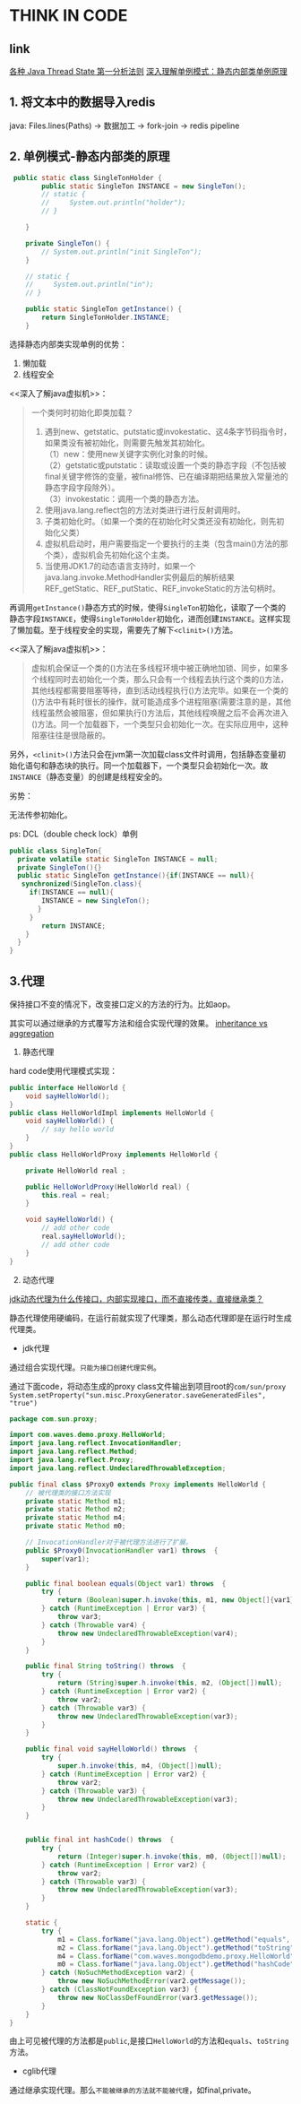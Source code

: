 # THINK IN CODE

## link

[各种 Java Thread State 第一分析法则](https://www.cnblogs.com/zhengyun_ustc/archive/2013/03/18/tda.html)
[深入理解单例模式：静态内部类单例原理](https://blog.csdn.net/mnb65482/article/details/80458571)


## 1. 将文本中的数据导入redis

java: Files.lines(Paths) -> 数据加工 -> fork-join -> redis pipeline


## 2. 单例模式-静态内部类的原理

~~~java
 public static class SingleTonHolder {
        public static SingleTon INSTANCE = new SingleTon();
        // static {
        //     System.out.println("holder");
        // }

    }

    private SingleTon() {
        // System.out.println("init SingleTon");
    }

    // static {
    //     System.out.println("in");
    // }

    public static SingleTon getInstance() {
        return SingleTonHolder.INSTANCE;
    }
~~~

选择静态内部类实现单例的优势： 
1. 懒加载
2. 线程安全

<<深入了解java虚拟机>>：
> 一个类何时初始化即类加载？
>1. 遇到new、getstatic、putstatic或invokestatic、这4条字节码指令时，如果类没有被初始化，则需要先触发其初始化。  
（1）new：使用new关键字实例化对象的时候。   
（2）getstatic或putstatic：读取或设置一个类的静态字段（不包括被final关键字修饰的变量，被final修饰、已在编译期把结果放入常量池的静态字段字段除外）。  
（3）invokestatic：调用一个类的静态方法。  
>2. 使用java.lang.reflect包的方法对类进行进行反射调用时。
>3. 子类初始化时。（如果一个类的在初始化时父类还没有初始化，则先初始化父类）
>4. 虚拟机启动时，用户需要指定一个要执行的主类（包含main()方法的那个类），虚拟机会先初始化这个主类。
>5. 当使用JDK1.7的动态语言支持时，如果一个java.lang.invoke.MethodHandler实例最后的解析结果REF_getStatic、REF_putStatic、REF_invokeStatic的方法句柄时。



再调用`getInstance()`静态方式的时候，使得`SingleTon`初始化，读取了一个类的静态字段`INSTANCE`，使得`SingleTonHolder`初始化，进而创建`INSTANCE`。这样实现了懒加载。至于线程安全的实现，需要先了解下`<clinit>()`方法。

<<深入了解java虚拟机>>：
>虚拟机会保证一个类的<clinit>()方法在多线程环境中被正确地加锁、同步，如果多个线程同时去初始化一个类，那么只会有一个线程去执行这个类的<clinit>()方法，其他线程都需要阻塞等待，直到活动线程执行<clinit>()方法完毕。如果在一个类的<clinit>()方法中有耗时很长的操作，就可能造成多个进程阻塞(需要注意的是，其他线程虽然会被阻塞，但如果执行<clinit>()方法后，其他线程唤醒之后不会再次进入<clinit>()方法。同一个加载器下，一个类型只会初始化一次。在实际应用中，这种阻塞往往是很隐蔽的。

另外，`<clinit>()`方法只会在jvm第一次加载class文件时调用，包括静态变量初始化语句和静态块的执行。同一个加载器下，一个类型只会初始化一次。故`INSTANCE`（静态变量）的创建是线程安全的。

劣势：

无法传参初始化。

ps: DCL（double check lock）单例

```java
public class SingleTon{
  private volatile static SingleTon INSTANCE = null;
  private SingleTon(){}
  public static SingleTon getInstance(){if(INSTANCE == null){
   synchronized(SingleTon.class){
     if(INSTANCE == null){ 
        INSTANCE = new SingleTon();
       } 
     } 
        return INSTANCE; 
    } 
  }
}
```

## 3.代理

保持接口不变的情况下，改变接口定义的方法的行为。比如aop。

其实可以通过继承的方式覆写方法和组合实现代理的效果。
[inheritance vs aggregation](https://stackoverflow.com/questions/269496/inheritance-vs-aggregation)

1. 静态代理

hard code使用代理模式实现：

```java
public interface HelloWorld {
    void sayHelloWorld();
}
public class HelloWorldImpl implements HelloWorld {
    void sayHelloWorld() {
        // say hello world
    }
}
public class HelloWorldProxy implements HelloWorld {

    private HelloWorld real ;

    public HelloWorldProxy(HelloWorld real) {
        this.real = real;
    }

    void sayHelloWorld() {
        // add other code
        real.sayHelloWorld();
        // add other code 
    }
}
```

2. 动态代理

[jdk动态代理为什么传接口，内部实现接口，而不直接传类，直接继承类？](https://www.zhihu.com/question/264948554)

静态代理使用硬编码，在运行前就实现了代理类，那么动态代理即是在运行时生成代理类。

* jdk代理

通过组合实现代理。`只能为接口创建代理实例`。 

通过下面code，将动态生成的proxy class文件输出到项目root的`com/sun/proxy`
`System.setProperty("sun.misc.ProxyGenerator.saveGeneratedFiles", "true")`


~~~java
package com.sun.proxy;

import com.waves.demo.proxy.HelloWorld;
import java.lang.reflect.InvocationHandler;
import java.lang.reflect.Method;
import java.lang.reflect.Proxy;
import java.lang.reflect.UndeclaredThrowableException;

public final class $Proxy0 extends Proxy implements HelloWorld {
    // 被代理类的接口方法实现
    private static Method m1;
    private static Method m2;
    private static Method m4;
    private static Method m0;

    // InvocationHandler对于被代理方法进行了扩展。
    public $Proxy0(InvocationHandler var1) throws  {
        super(var1);
    }

    public final boolean equals(Object var1) throws  {
        try {
            return (Boolean)super.h.invoke(this, m1, new Object[]{var1});
        } catch (RuntimeException | Error var3) {
            throw var3;
        } catch (Throwable var4) {
            throw new UndeclaredThrowableException(var4);
        }
    }

    public final String toString() throws  {
        try {
            return (String)super.h.invoke(this, m2, (Object[])null);
        } catch (RuntimeException | Error var2) {
            throw var2;
        } catch (Throwable var3) {
            throw new UndeclaredThrowableException(var3);
        }
    }

    public final void sayHelloWorld() throws  {
        try {
            super.h.invoke(this, m4, (Object[])null);
        } catch (RuntimeException | Error var2) {
            throw var2;
        } catch (Throwable var3) {
            throw new UndeclaredThrowableException(var3);
        }
    }


    public final int hashCode() throws  {
        try {
            return (Integer)super.h.invoke(this, m0, (Object[])null);
        } catch (RuntimeException | Error var2) {
            throw var2;
        } catch (Throwable var3) {
            throw new UndeclaredThrowableException(var3);
        }
    }

    static {
        try {
            m1 = Class.forName("java.lang.Object").getMethod("equals", Class.forName("java.lang.Object"));
            m2 = Class.forName("java.lang.Object").getMethod("toString");
            m4 = Class.forName("com.waves.mongodbdemo.proxy.HelloWorld").getMethod("sayHelloWorld");
            m0 = Class.forName("java.lang.Object").getMethod("hashCode");
        } catch (NoSuchMethodException var2) {
            throw new NoSuchMethodError(var2.getMessage());
        } catch (ClassNotFoundException var3) {
            throw new NoClassDefFoundError(var3.getMessage());
        }
    }
}

~~~

由上可见被代理的方法都是`public`,是接口`HelloWorld`的方法和`equals`、`toString`方法。


* cglib代理

通过继承实现代理。那么`不能被继承的方法就不能被代理`，如final,private。

